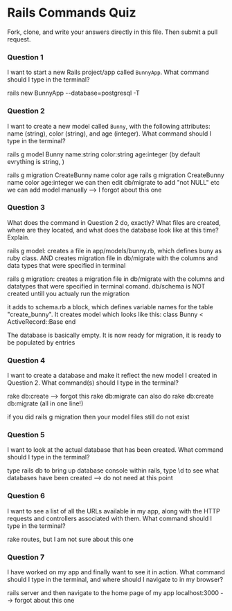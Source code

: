 # Rails Commands Quiz

Fork, clone, and write your answers directly in this file. Then submit a pull request.

### Question 1

I want to start a new Rails project/app called `BunnyApp`. What command should I type in the terminal?

rails new BunnyApp --database=postgresql -T

### Question 2

I want to create a new model called `Bunny`, with the following attributes: name (string), color (string), and age (integer). What command should I type in the terminal?

rails g model Bunny name:string color:string age:integer (by default evrything is string, )

rails g migration CreateBunny name color age
rails g migration CreateBunny name color age:integer
we can then edit db/migrate to add "not NULL" etc
we can add model manually --> I forgot about this one

### Question 3

What does the command in Question 2 do, exactly? What files are created, where are they located, and what does the database look like at this time? Explain.

rails g model: creates a file in app/models/bunny.rb, which defines buny as ruby class. AND creates migration file in db/migrate with the columns and data types that were specified in terminal

rails g migration: creates a migration file in db/migrate with the columns and datatypes that were specified in terminal comand. db/schema is NOT created untill you actualy run the migration

it adds to schema.rb a block, which defines variable names for the table "create_bunny".
It creates model which looks like this:
class Bunny < ActiveRecord::Base
end

The database is basically empty. It is now ready for migration, it is ready to be populated by entries

### Question 4

I want to create a database and make it reflect the new model I created in Question 2. What command(s) should I type in the terminal?

rake db:create --> forgot this
rake db:migrate
can also do rake db:create db:migrate (all in one line!)

if you did rails g migration then your model files still do not exist
### Question 5

I want to look at the actual database that has been created. What command should I type in the terminal?

type rails db to bring up database console within rails,
type \d to see what databases have been created --> do not need at this point

### Question 6

I want to see a list of all the URLs available in my app, along with the HTTP requests and controllers associated with them. What command should I type in the terminal?

rake routes, but I am not sure about this one

### Question 7

I have worked on my app and finally want to see it in action. What command should I type in the terminal, and where should I navigate to in my browser?

rails server and then navigate to the home page of my app
localhost:3000 --> forgot about this one
